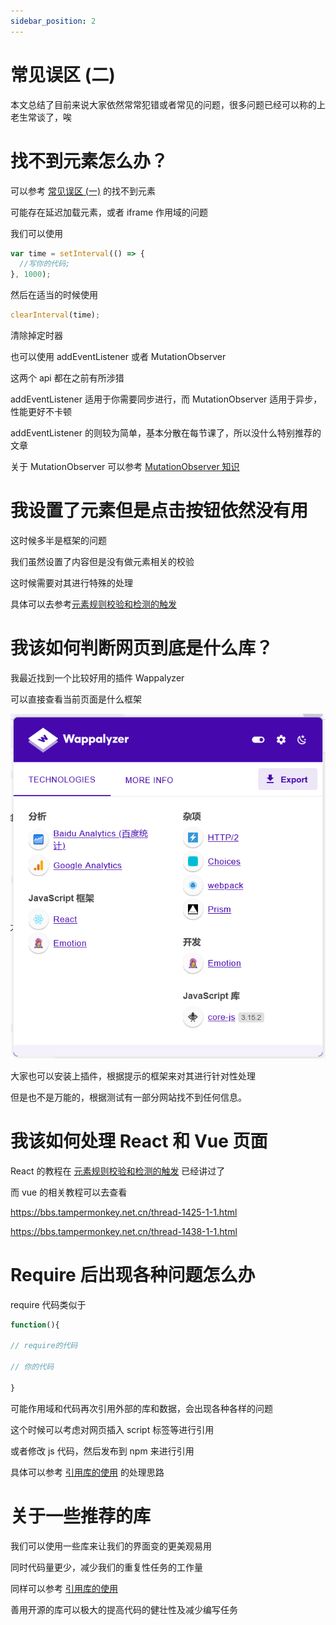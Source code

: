 ```yaml
---
sidebar_position: 2
---
```


# 常见误区 (二)

本文总结了目前来说大家依然常常犯错或者常见的问题，很多问题已经可以称的上老生常谈了，唉

# 找不到元素怎么办？

可以参考 [常见误区 (一)](/常见问题/常见误区1) 的找不到元素

可能存在延迟加载元素，或者 iframe 作用域的问题

我们可以使用

```js
var time = setInterval(() => {
  //写你的代码;
}, 1000);
```

然后在适当的时候使用

```js
clearInterval(time);
```

清除掉定时器

也可以使用 addEventListener 或者 MutationObserver

这两个 api 都在之前有所涉猎

addEventListener 适用于你需要同步进行，而 MutationObserver 适用于异步，性能更好不卡顿

addEventListener 的则较为简单，基本分散在每节课了，所以没什么特别推荐的文章

关于 MutationObserver 可以参考 [MutationObserver 知识](/%E5%AE%9E%E7%94%A8%E7%9F%A5%E8%AF%86%E5%BA%93/JavaScript%20%E7%9F%A5%E8%AF%86%E7%AF%87/MutationObserve%20%E7%9F%A5%E8%AF%86/)

# 我设置了元素但是点击按钮依然没有用

这时候多半是框架的问题

我们虽然设置了内容但是没有做元素相关的校验

这时候需要对其进行特殊的处理

具体可以去参考[元素规则校验和检测的触发](/油猴教程/中级篇/元素规则校验和检测的触发)

# 我该如何判断网页到底是什么库？

我最近找到一个比较好用的插件 Wappalyzer

可以直接查看当前页面是什么框架

![1](./img/02/1.png)

大家也可以安装上插件，根据提示的框架来对其进行针对性处理

但是也不是万能的，根据测试有一部分网站找不到任何信息。

# 我该如何处理 React 和 Vue 页面

React 的教程在 [元素规则校验和检测的触发](/油猴教程/中级篇/元素规则校验和检测的触发) 已经讲过了

而 vue 的相关教程可以去查看

https://bbs.tampermonkey.net.cn/thread-1425-1-1.html

https://bbs.tampermonkey.net.cn/thread-1438-1-1.html

# Require 后出现各种问题怎么办

require 代码类似于

```js
function(){

// require的代码

// 你的代码

}
```

可能作用域和代码再次引用外部的库和数据，会出现各种各样的问题

这个时候可以考虑对网页插入 script 标签等进行引用

或者修改 js 代码，然后发布到 npm 来进行引用

具体可以参考 [引用库的使用](/实用知识库/引用库使用/) 的处理思路

# 关于一些推荐的库

我们可以使用一些库来让我们的界面变的更美观易用

同时代码量更少，减少我们的重复性任务的工作量

同样可以参考 [引用库的使用](/实用知识库/引用库使用/)

善用开源的库可以极大的提高代码的健壮性及减少编写任务

